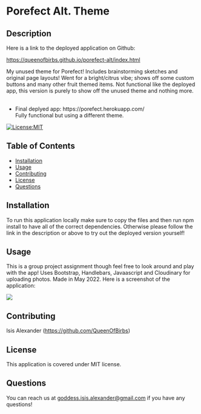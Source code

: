 # Porefect Alt. Theme

## Description 

Here is a link to the deployed application on Github:

https://queenofbirbs.github.io/porefect-alt/index.html

My unused theme for Porefect! Includes brainstorming sketches and original page layouts!
Went for a bright/citrus vibe; shows off some custom buttons and many other fruit themed items. Not functional like the deployed app, this version is purely to show off the unused theme and nothing more.
<br>
<br>
<ul>
  <li>
Final deplyed app: https://porefect.herokuapp.com/
    <br>
Fully functional but using a different theme.
  </li>
  </ul>

[![License:MIT](https://img.shields.io/badge/License-MIT-yellow.svg)](https://opensource.org/licenses/MIT)

## Table of Contents
- [Installation](#installation)
- [Usage](#usage)
- [Contributing](#contributing)
- [License](#license)
- [Questions](#questions)

## Installation

To run this application locally make sure to copy the files and then run npm install to have all of the correct dependencies. Otherwise please follow the link in the description or above to try out the deployed version yourself!

## Usage

This is a group project assignment though feel free to look around and play with the app! Uses Bootstrap, Handlebars, Javaascript and Cloudinary for uploading photos. Made in May 2022.
Here is a screenshot of the application:

<img src="./photos/porfect-alt.png">


## Contributing

Isis Alexander (https://github.com/QueenOfBirbs)

## License

This application is covered under MIT license. 

## Questions

You can reach us at goddess.isis.alexander@gmail.com if you have any questions!

